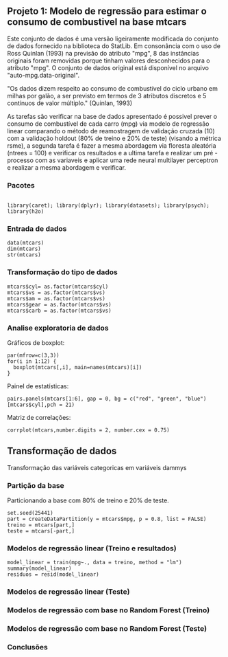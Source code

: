 ## Projeto 1: Modelo de regressão para estimar o consumo de combustivel na base mtcars

Este conjunto de dados é uma versão ligeiramente modificada do conjunto de dados fornecido na biblioteca do StatLib. Em consonância com o uso de Ross Quinlan (1993) na previsão do atributo "mpg", 8 das instâncias originais foram removidas porque tinham valores desconhecidos para o atributo "mpg". O conjunto de dados original está disponível no arquivo "auto-mpg.data-original".

"Os dados dizem respeito ao consumo de combustível do ciclo urbano em milhas por galão, a ser previsto em termos de 3 atributos discretos e 5 contínuos de valor múltiplo." (Quinlan, 1993)

As tarefas são verificar na base de dados apresentado é possivel prever o consumo de combustível de cada carro (mpg) via modelo de regressão linear comparando o método de reamostragem de validação cruzada (10) com a validação holdout (80% de treino e 20% de teste) (visando a métrica rsme), a segunda tarefa é fazer a mesma abordagem via floresta aleatória (ntrees = 100) e verificar os resultados e a ultima tarefa e realizar um pré - processo com as variaveis e aplicar uma rede neural multilayer perceptron e realizar a mesma abordagem e verificar.

### Pacotes
```{r, cache=FALSE, message=FALSE, warning=FALSE}

library(caret); library(dplyr); library(datasets); library(psych); library(h2o)

```
### Entrada de dados
```{r, cache=FALSE, message=FALSE, warning=FALSE}
data(mtcars)
dim(mtcars)
str(mtcars)
```
### Transformação do tipo de dados
```{r, cache=FALSE, message=FALSE, warning=FALSE}
mtcars$cyl= as.factor(mtcars$cyl)
mtcars$vs = as.factor(mtcars$vs)
mtcars$am = as.factor(mtcars$vs)
mtcars$gear = as.factor(mtcars$vs)
mtcars$carb = as.factor(mtcars$vs)
```

### Analise exploratoria de dados

Gráficos de boxplot:
```{r, cache=FALSE, message=FALSE, warning=FALSE}
par(mfrow=c(3,3))
for(i in 1:12) {
  boxplot(mtcars[,i], main=names(mtcars)[i])
}
```
Painel de estatísticas:
```{r, cache=FALSE, message=FALSE, warning=FALSE}
pairs.panels(mtcars[1:6], gap = 0, bg = c("red", "green", "blue")[mtcars$cyl],pch = 21)
```
Matriz de correlações:
```{r, cache=FALSE, message=FALSE, warning=FALSE}
corrplot(mtcars,number.digits = 2, number.cex = 0.75)
```
## Transformação de dados

Transformação das variáveis categoricas em variáveis dammys

### Partição da base
Particionando a base com 80% de treino e 20% de teste.
```{r, cache=FALSE, message=FALSE, warning=FALSE}
set.seed(25441)
part = createDataPartition(y = mtcars$mpg, p = 0.8, list = FALSE)
treino = mtcars[part,]
teste = mtcars[-part,]
```
### Modelos de regressão linear (Treino e resultados)
```{r, cache=FALSE, message=FALSE, warning=FALSE}
model_linear = train(mpg~., data = treino, method = "lm")
summary(model_linear)
residuos = resid(model_linear)
```
### Modelos de regressão linear (Teste)

### Modelos de regressão com base no Random Forest (Treino)

### Modelos de regressão com base no Random Forest (Teste)

### Conclusões
